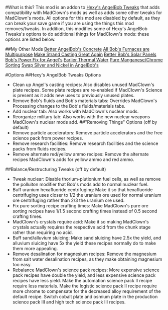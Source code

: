 #What is this?
This mod is an addon to [Hexy's AngelBob Tweaks](https://mods.factorio.com/mod/Hexy_AngelBob_Tweaks) that adds compatibility with MadClown's mods as well as adds some other tweaks for MadClown's mods. All options for this mod are disabled by default, as they can break your save game if you are using the things this mod removes/tweaks. In addition, this modifies some of Hexy's AngelBob Tweaks's options to do additional things for MadClown's mods: these options are listed below.

##My Other Mods
[Better AngelBob's Concrete](https://mods.factorio.com/mod/AngelBob_Better_Concrete)
[All Bob's Furnaces are Multipurpose](https://mods.factorio.com/mod/Bob_Furnaces_Multipurpose)
[Make Strand Casting Great Again](https://mods.factorio.com/mod/Better_Strand_Casting)
[Better Bob's Solar Panels](https://mods.factorio.com/mod/Better_Bobs_Solar)
[Bob's Power Fix for Angel's](https://mods.factorio.com/mod/Bob_Power_Fix)
[Earlier Thermal Water](https://mods.factorio.com/mod/Better_Thermal_Water)
[Pure Manganese/Chrome Sorting](https://mods.factorio.com/mod/Manganese_Chrome_Sorting)
[Swap Silver and Nickel in AngelBob's](https://mods.factorio.com/mod/Silver_Nickel_Swap)

#Options
##Hexy's AngelBob Tweaks Options
- Clean up Angel's casting recipes: Also disables unused MadClown's plate recipes. Some plate recipes are re-enabled if MadClown's Science is present as it adds new uses to previously unused plates.
- Remove Bob's fluids and Bob's materials tabs: Overrides MadClown's Processing changes to the Bob's fluids/materials tabs.
- Add nuclear tab: Also works with MadClown's nuclear mods.
- Reorganize military tab: Also works with the new nuclear weapons MadClown's nuclear mods add.
##"Removing Things" Options (off by default)
- Remove particle accelerators: Remove particle accelerators and the free science pack from power recipes.
- Remove research facilities: Remove research facilities and the science packs from fluids recipes.
- Remove alternate red/yellow ammo recipes: Remove the alternate recipes MadClown's adds for yellow ammo and red ammo.

##Balance/Restructuring Tweaks (off by default)
- Tweak nuclear: Disable thorium-plutionium fuel cells, as well as remove the polluiton modifier that Bob's mods add to normal nuclear fuel.
- Buff uranium hexafluoride centrifuging: Make it so that hexafluoride centrifuging uses closer to 1/2 the uranium ore used for normal uranium ore centrifuging rather than 2/3 the uranium ore used.
- Fix pure sorting recipe crafting times: Make MadClown's pure ore sorting recipes have 1/1.5 second crafting times instead of 0.5 second crafting times.
- MadClown's crystals require acid: Make it so making MadClown's crystals actually requires the respective acid from the chunk stage rather than requiring no acid.
- Buff sand/alluvium sluicing: Make sand sluicing have 2.5x the yield, and alluvium sluicing have 5x the yield these recipes normally do to make them more appealing.
- Remove desalination for magnesium recipes: Remove the magnesium from salt water desalination recipes, as they make obtaining magnesium too easy.
- Rebalance MadClown's science pack recipes: More expensive science pack recipes have double the yield, and less expensive science pack recipes have less yield. Make the automation science pack II recipe require less materials. Make the logistic science pack II recipe require more chrome to compensate for the decreased alloy requirement of the default recipe. Switch cobalt plate and osmium plate in the production science pack III and high tech science pack III recipes.
